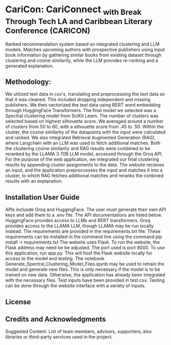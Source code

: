 # CariCon: **CariConnect** <sub>with Break Through Tech LA and Caribbean Literary Conference (CARICON)</sub>
Ranked recommendation system based on integrated clustering and LLM models. Matches upcoming authors with prospective publishers using input book information by gathering similar books from existing dataset through clustering and cosine similarity, while the LLM provides re-ranking and a generated explanation. <br />

## Methodology:
We utilized text data in csv's, translating and preprocessing the text data so that it was cleaned. This included dropping independent and missing publishers. We then vectorized the test data using BERT word embedding through HuggingFace Transformers.
The final model we selected was a Spectral clustering model from SciKit Learn. The number of clusters was selected based on highest silhouette score. We averaged around a number of clusters from 50 to 60, with a silhouette score from .45 to .50. Within the cluster, the cosine similarity of the datapoints with the input were calculated and ranked. We also integrated Retrieval Augmented Generation (RAG), where Langchain with an LLM was used to fetch additional matches. Both the clustering cosine similarity and RAG results were combined to be reranked by the LLAMA 3 70B LLM model, accessed through the Groq API.
For the purpose of the web application, we integrated our final clustering results by appending cluster assignments to the data. The website recieves an input, and the application preproccesses the input and matches it into a cluster, to which RAG fetches additional matches and reranks the conbined results with an explanation.


## Installation User Guide
APIs inclusde Groq and HuggingFace. The user must generate their own API keys and add them to a .env file. The API documentations are listed below.
HuggingFace provides access to LLMs and BERT transformers. Groq provides access to the LLAMA LLM, though LLAMA may be run locally instead.
The requirements are provided in the requirements.txt file. These requirements can be installed in the command line using the command pip install -r requirements.txt
The website uses Flask. To run the website, the Flask address may need be be adjusted. The port used is port 8000.
To use this application, run app.py. This will host the Flask website locally for access to the model and testing.
The notebook Generate_Spectral_Clustering_Model_Files.ipynb may be used to retrain the model and generate new files. This is only necessary if the model is to be trained on new data. Otherwise, the application has already been integrated with the necessary files.
Test inputs have been provided in test.csv. Testing can be done through the website interface with a variety of inputs.

## License

## Credits and Acknowledgments
Suggested Content: List of team members, advisors, supporters; also libraries or third-party services used in the project.
